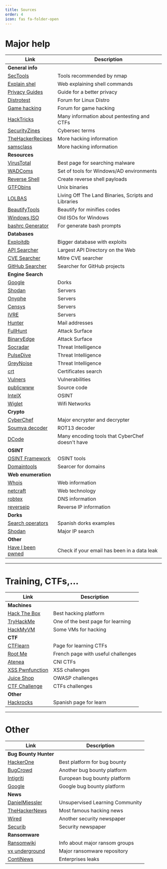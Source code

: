 ```yaml
---
title: Sources
order: 4
icon: fas fa-folder-open
---
```


# Major help

| **Link** | **Description** |
|----------|-----------------|
| **General info** |
| [SecTools](https://sectools.org/) | Tools recommended by nmap |
| [Explain shel](https://explainshell.com/) | Web explaining shell commands |
| [Privacy Guides](https://privacyguides.org/) | Guide for a better privacy |
| [Distrotest](https://distrotest.net/index.php) | Forum for Linux Distro |
| [Game hacking](https://guidedhacking.com/) | Forum for game hacking |
| [HackTricks](https://book.hacktricks.xyz/) | Many information about pentesting and CTFs |
| [SecurityZines](https://securityzines.com/) | Cybersec terms |
| [TheHackerRecipes](https://www.thehacker.recipes/) | More hacking information |
| [samsclass](https://samsclass.info/127/ED_2020.shtml) | More hacking information |
| **Resources** |
| [VirusTotal](https://www.virustotal.com/gui/home/upload) | Best page for searching malware |
| [WADComs](https://wadcoms.github.io/) | Set of tools for Windows/AD environments |
| [Reverse Shell](https://www.revshells.com/) | Create reverse shell payloads |
| [GTFObins](https://gtfobins.github.io/) | Unix binaries |
| [LOLBAS](https://lolbas-project.github.io/) | Living Off The Land Binaries, Scripts and Libraries |
| [BeautifyTools](https://beautifytools.com/) | Beautify for minifies codes |
| [Windows ISO](https://www.heidoc.net/joomla/technology-science/microsoft/67-microsoft-windows-and-office-iso-download-tool%EF%BB%BF) | Old ISOs for Windows |
| [bashrc Generator](https://bashrcgenerator.com/) | For generate bash prompts |
| **Databases** |
| [Exploitdb](https://www.exploit-db.com/) | Bigger database with exploits |
| [API Searcher](https://www.programmableweb.com/apis/directory) | Largest API Directory on the Web |
| [CVE Searcher](https://cve.mitre.org/) | Mitre CVE searcher |
| [GitHub Searcher](https://awesomeopensource.com/) | Searcher for GitHub projects |
| **Engine Search** |
| [Google](https://google.com/) | Dorks |
| [Shodan](https://www.shodan.io/) | Servers |
| [Onyphe](https://onyphe.io/) | Servers |
| [Censys](https://censys.io/) | Servers |
| [IVRE](https://ivre.rocks/) | Servers |
| [Hunter](https://hunter.io/) | Mail addresses |
| [FullHunt](https://fullhunt.io/) | Attack Surface |
| [BinaryEdge](https://binaryedge.io/) | Attack Surface |
| [Socradar](https://socradar.io/) | Threat Intelligence |
| [PulseDive](https://pulsedive.com/) | Threat Intelligence |
| [GreyNoise](https://viz.greynoise.io/) | Threat Intelligence |
| [crt](https://crt.sh/) | Certificates search |
| [Vulners](https://vulners.com/) | Vulnerabilities |
| [publicwww](https://publicwww.com/) | Source code |
| [IntelX](https://intelx.io/) | OSINT |
| [Wiglet](https://wigle.net/) | Wifi Networks |
| **Crypto** |
| [CyberChef](https://icyberchef.com/) | Major encrypter and decrypter |
| [Soumya decoder](https://decode.soumya.dev/) | ROT13 decoder |
| [DCode](https://www.dcode.fr/en) | Many encoding tools that CyberChef doesn't have |
| **OSINT** |
| [OSINT Framework](https://osintframework.com/) | OSINT tools |
| [Domaintools](https://www.domaintools.com/) | Searcer for domains |
| **Web enumeration** |
| [Whois](https://whois.domaintools.com/) | Web information |
| [netcraft](https://sitereport.netcraft.com/) | Web technology |
| [robtex](https://www.robtex.com/) | DNS information |
| [reverseip](https://viewdns.info/reverseip/) | Reverse IP information |
| **Dorks** |
| [Search operators](https://drive.google.com/file/d/1GIfRKE0ctkOoqnc2lwGzYu5rh88T4hs8/view) | Spanish dorks examples |
| [Shodan](https://www.shodan.io/) | Major IP search |
| **Other** |
| [Have I been pwned](https://haveibeenpwned.com/) | Check if your email has been in a data leak |

---

# Training, CTFs,...

| **Link** | **Description** |
|----------|-----------------|
| **Machines** |
| [Hack The Box](https://www.hackthebox.com/) | Best hacking platform |
| [TryHackMe](https://tryhackme.com/) | One of the best page for learning |
| [HackMyVM](https://hackmyvm.eu/) | Some VMs for hacking |
| **CTF** |
| [CTFlearn](https://ctflearn.com/) | Page for learning CTFs |
| [Root Me](https://www.root-me.org/) | French page with useful challenges |
| [Atenea](https://atenea.ccn-cert.cni.es/) | CNI CTFs |
| [XSS Pwnfunction](https://xss.pwnfunction.com/) | XSS challenges |
| [Juice Shop](https://github.com/juice-shop/juice-shop) | OWASP challenges |
| [CTF Challenge](https://ctfchallenge.com/) | CTFs challenges |
| **Other** |
| [Hackrocks](https://hackrocks.com/) | Spanish page for learn |

---

# Other

| **Link** | **Description** |
|----------|-----------------|
| **Bug Bounty Hunter** |
| [HackerOne](https://www.hackerone.com/) | Best platform for bug bounty |
| [BugCrowd](https://bugcrowd.com/programs) | Another bug bounty platform |
| [Intigriti](https://www.intigriti.com/) | European bug bounty platform |
| [Google](https://bughunters.google.com/) | Google bug bounty platform |
| **News** |
| [DanielMiessler](https://danielmiessler.com/) | Unsupervised Learning Community |
| [TheHackerNews](https://thehackernews.com/) | Most famous hacking news |
| [Wired](https://www.wired.com/category/security/) | Another security newspaper |
| [Securib](https://securib.ee/) | Security newspaper |
| **Ransomware** |
| [Ransomwiki](https://darkfeed.io/ransomwiki/) | Info about major ransom groups |
| [vx underground](https://www.vx-underground.org/) | Major ransomware repository |
| [ContiNews ](https://continewsnv5otx5kaoje7krkto2qbu3gtqef22mnr7eaxw3y6ncz3ad.onion.ly/) | Enterprises leaks |

